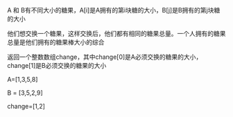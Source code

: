 A 和 B有不同大小的糖果，A[i]是A拥有的第i块糖的大小，B[j]是B拥有的第j块糖的大小

他们想交换一个糖果，这样交换后，他们都有相同的糖果总量。一个人拥有的糖果总量是他们拥有的糖果棒大小的综合

返回一个整数数组change，其中change[0]是A必须交换的糖果的大小，change[1]是B必须交换的糖果的大小

A=[1,3,5,8]

B = [3,5,2,9]

change=[1,2]